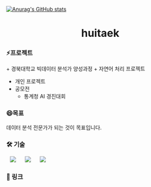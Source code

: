<!--
**huitaek/huitaek** is a  _special_ ✨ repository because its `README.md` (this file) appears on your GitHub profile.

Here are some ideas to get you started:

- 🔭 I’m currently working on ...
- 🌱 I’m currently learning ...
- 👯 I’m looking to collaborate on ...
- 🤔 I’m looking for help with ...
- 💬 Ask me about ...
- 📫 How to reach me: ...
-  Pronouns: ...
-  Fun fact: ...
-->

[![Anurag's GitHub stats](https://github-readme-stats.vercel.app/api?username=huitaek&show_icons=true&theme=radical)](https://github.com/huitaek/huitaek)



<h1 align="center">huitaek</h1>

<h3 >⚡프로젝트</h3>
+ 경북대학교 빅데이터 분석가 양성과정
  + 자연어 처리 프로젝트

+ 개인 프로젝트
+ 공모전
  + 통계청 AI 경진대회 

<!--
[![Readme Card](https://github-readme-stats.vercel.app/api/pin/?username=huitaek&repo=kostat-aicontest)](https://github.com/huitaek/kostat-aicontest)
-->


<h3>😄목표</h3>
데이터 분석 전문가가 되는 것이 목표입니다.

<h3>🛠 기술</h3>
<div>
<img src="https://img.shields.io/badge/Python-FFD947?style=flat-square&logo=Python&logoColor=#3776AB" style="height : auto; margin-left : 10px; margin-right : 10px;"/>
<img src="https://img.shields.io/badge/R-2266B8?style=flat-square&logo=R&logoColor=#276DC3" style="height : auto; margin-left : 10px; margin-right : 10px;"/>
<img src="https://img.shields.io/badge/Tableau-007396?style=flat-square&logo=Tableau&logoColor=#E97627" style="height : auto; margin-left : 10px; margin-right : 10px;"/>
</div>

<h3>🔗 링크</h3>
